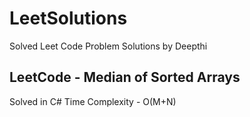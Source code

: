 # LeetSolutions
Solved Leet Code Problem Solutions by Deepthi

## LeetCode - Median of Sorted Arrays
Solved in C#
Time Complexity - O(M+N)

